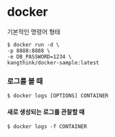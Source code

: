 # docker

기본적인 명령어 형태
```script
$ docker run -d \
-p 8888:8888 \
-e DB_PASSWORD=1234 \
kangthink/docker-sample:latest
```

### 로그를 볼 때
```
$ docker logs [OPTIONS] CONTAINER
 ```

#### 새로 생성되는 로그를 관찰할 때
```
$ docker logs -f CONTAINER
 ```
